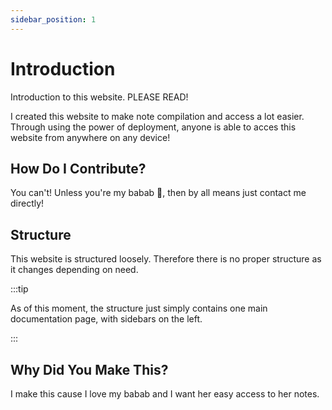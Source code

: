 ```yaml
---
sidebar_position: 1
---
```


# Introduction

Introduction to this website. PLEASE READ!

I created this website to make note compilation and access a lot easier.
Through using the power of deployment, anyone is able to acces this website from anywhere on any device!

## How Do I Contribute?

You can't! Unless you're my babab 💖, then by all means just contact me directly!

## Structure

This website is structured loosely. Therefore there is no proper structure as it changes depending on need.

:::tip

As of this moment, the structure just simply contains one main documentation page, with sidebars on the left.

:::

## Why Did You Make This?

I make this cause I love my babab and I want her easy access to her notes.
